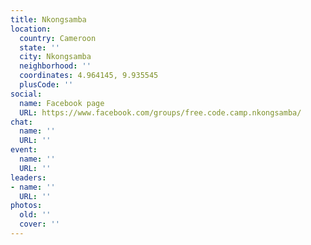 ```yaml
---
title: Nkongsamba
location:
  country: Cameroon
  state: ''
  city: Nkongsamba
  neighborhood: ''
  coordinates: 4.964145, 9.935545
  plusCode: ''
social:
  name: Facebook page
  URL: https://www.facebook.com/groups/free.code.camp.nkongsamba/
chat:
  name: ''
  URL: ''
event:
  name: ''
  URL: ''
leaders:
- name: ''
  URL: ''
photos:
  old: ''
  cover: ''
---
```

